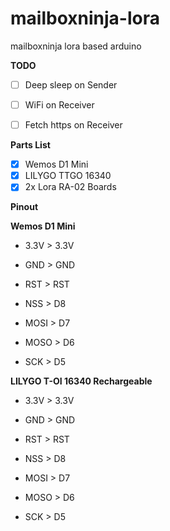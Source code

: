 # mailboxninja-lora
mailboxninja lora based arduino

**TODO**

* [ ] Deep sleep on Sender
* [ ] WiFi on Receiver 
* [ ] Fetch https on Receiver 


**Parts List**

* [x] Wemos D1 Mini 
* [x] LILYGO TTGO 16340
* [x] 2x Lora RA-02 Boards

**Pinout**

**Wemos D1 Mini**
* 3.3V > 3.3V
* GND > GND
* RST > RST

* NSS > D8
* MOSI > D7
* MOSO > D6
* SCK > D5

**LILYGO T-OI 16340 Rechargeable**
* 3.3V > 3.3V
* GND > GND
* RST > RST

* NSS > D8
* MOSI > D7
* MOSO > D6
* SCK > D5
